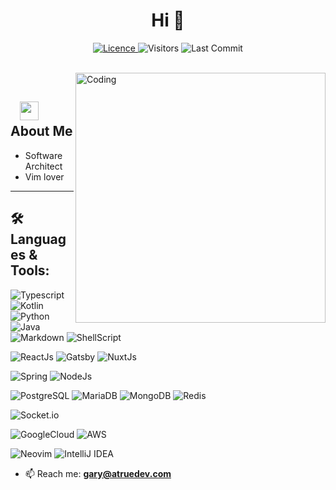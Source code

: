 <h1 align="center">Hi 👋</h1>
<p align="center">
<a href="https://github.com/huynhthienthach/huynhthienthach/blob/master/LICENSE">
<img alt="Licence" src="https://img.shields.io/github/license/huynhthienthach/huynhthienthach?color=brightgreen"/>
</a>
<img alt="Visitors" src="https://komarev.com/ghpvc/?username=huynhthienthach&style=flat&labelColor=black&logo=github&label=PROFILE+VIEWS&color=29bf12"/>
<img alt="Last Commit" src="https://img.shields.io/github/last-commit/huynhthienthach/huynhthienthach?logo=markdown&label=LAST+UPDATE&color=29bf12&style=flat">
 <a href="https://github.com/huynhthienthach/huynhthienthach/actions">
  </a>
</p>
</br>
<img align="right" alt="Coding" width="400" src="https://media.giphy.com/media/Y4ak9Ki2GZCbJxAnJD/giphy.gif">
</br>

## &nbsp; &nbsp;<img src="https://media.giphy.com/media/WUlplcMpOCEmTGBtBW/giphy.gif" width="30"> **About Me**

- Software Architect
- Vim lover

---

## 🛠️ **Languages & Tools:**
![Typescript](https://img.shields.io/badge/TypeScript-007ACC?style=for-the-badge&logo=typescript&logoColor=white)
![Kotlin](https://img.shields.io/badge/Kotlin-0095D5?&style=for-the-badge&logo=kotlin&logoColor=white)
![Python](https://img.shields.io/badge/Python-14354C?style=for-the-badge&logo=python&logoColor=white)
![Java](https://img.shields.io/badge/Java-ED8B00?style=for-the-badge&logo=java&logoColor=white)
![Markdown](https://img.shields.io/badge/Markdown-000000?style=for-the-badge&logo=markdown&logoColor=white)
![ShellScript](https://img.shields.io/badge/Shell_Script-121011?style=for-the-badge&logo=gnu-bash&logoColor=white)

![ReactJs](https://img.shields.io/badge/React-20232A?style=for-the-badge&logo=react&logoColor=61DAFB)
![Gatsby](https://img.shields.io/badge/Gatsby-663399?style=for-the-badge&logo=gatsby&logoColor=white)
![NuxtJs](https://img.shields.io/badge/nuxt.js-00C58E?style=for-the-badge&logo=nuxtdotjs&logoColor=white)

![Spring](https://img.shields.io/badge/Spring-6DB33F?style=for-the-badge&logo=spring&logoColor=white)
![NodeJs](https://img.shields.io/badge/Node.js-43853D?style=for-the-badge&logo=node.js&logoColor=white)

![PostgreSQL](https://img.shields.io/badge/PostgreSQL-316192?style=for-the-badge&logo=postgresql&logoColor=white)
![MariaDB](https://img.shields.io/badge/MariaDB-003545?style=for-the-badge&logo=mariadb&logoColor=white)
![MongoDB](https://img.shields.io/badge/MongoDB-%234ea94b.svg?style=for-the-badge&logo=mongodb&logoColor=white)
![Redis](https://img.shields.io/badge/redis-%23DD0031.svg?style=for-the-badge&logo=redis&logoColor=white)

![Socket.io](https://img.shields.io/badge/Socket.io-black?style=for-the-badge&logo=socket.io&badgeColor=010101)

![GoogleCloud](https://img.shields.io/badge/Google_Cloud-4285F4?style=for-the-badge&logo=google-cloud&logoColor=white)
![AWS](https://img.shields.io/badge/Amazon_AWS-232F3E?style=for-the-badge&logo=amazon-aws&logoColor=white)

![Neovim](https://img.shields.io/badge/NeoVim-%2357A143.svg?&style=for-the-badge&logo=neovim&logoColor=white)
![IntelliJ IDEA](https://img.shields.io/badge/IntelliJIDEA-000000.svg?style=for-the-badge&logo=intellij-idea&logoColor=white)

- 📫 Reach me: **gary@atruedev.com**
